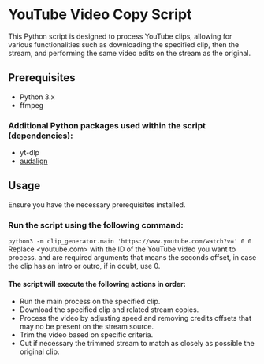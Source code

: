 # YouTube Video Copy Script
This Python script is designed to process YouTube clips, allowing for various functionalities such as downloading the specified clip, then the stream, and performing the same video edits on the stream as the original.

## Prerequisites
* Python 3.x
* ffmpeg
### Additional Python packages used within the script (dependencies):
* yt-dlp
* [audalign](https://github.com/benfmiller/audalign)

## Usage
Ensure you have the necessary prerequisites installed.

### Run the script using the following command:

`python3 -m clip_generator.main 'https://www.youtube.com/watch?v=' 0 0`
Replace <youtube.com> with the ID of the YouTube video you want to process.
<arg2> and <arg3> are required arguments that means the seconds offset, in case the clip has an intro or outro, if in doubt, use 0.
#### The script will execute the following actions in order:

* Run the main process on the specified clip.
* Download the specified clip and related stream copies.
* Process the video by adjusting speed and removing credits offsets that may no be present on the stream source.
* Trim the video based on specific criteria.
* Cut if necessary the trimmed stream to match as closely as possible the original clip.




